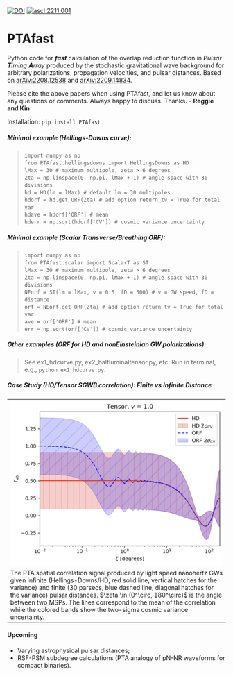 [![DOI](https://zenodo.org/badge/564638325.svg)](https://zenodo.org/badge/latestdoi/564638325) <a href="https://ascl.net/2211.001"><img src="https://img.shields.io/badge/ascl-2211.001-blue.svg?colorB=262255" alt="ascl:2211.001" /></a>
# PTAfast

Python code for ***fast*** calculation of the overlap reduction function in ***P**ulsar **T**iming **A**rray* produced by the stochastic gravitational wave background for arbitrary polarizations, propagation velocities, and pulsar distances. Based on [arXiv:2208.12538](https://arxiv.org/abs/2208.12538) and [arXiv:2209.14834](https://arxiv.org/abs/2209.14834).

Please cite the above papers when using PTAfast, and let us know about any questions or comments. Always happy to discuss. Thanks. - **Reggie and Kin**

Installation: `pip install PTAfast`

##### *Minimal example* (Hellings-Downs curve): <br />
> `import numpy as np` <br />
`from PTAfast.hellingsdowns import HellingsDowns as HD` <br />
`lMax = 30 # maximum multipole, zeta > 6 degrees` <br />
`Zta = np.linspace(0, np.pi, lMax + 1) # angle space with 30 divisions` <br />
`hd = HD(lm = lMax) # default lm = 30 multipoles` <br />
`hdorf = hd.get_ORF(Zta) # add option return_tv = True for total var` <br />
`hdave = hdorf['ORF'] # mean` <br />
`hderr = np.sqrt(hdorf['CV']) # cosmic variance uncertainty`

##### *Minimal example* (Scalar Transverse/Breathing ORF): <br />
> `import numpy as np` <br />
`from PTAfast.scalar import ScalarT as ST` <br />
`lMax = 30 # maximum multipole, zeta > 6 degrees` <br />
`Zta = np.linspace(0, np.pi, lMax + 1) # angle space with 30 divisions` <br />
`NEorf = ST(lm = lMax, v = 0.5, fD = 500) # v = GW speed, fD = distance` <br />
`orf = NEorf.get_ORF(Zta) # add option return_tv = True for total var` <br />
`ave = orf['ORF'] # mean` <br />
`err = np.sqrt(orf['CV']) # cosmic variance uncertainty`

##### *Other examples* (ORF for HD and nonEinsteinian GW polarizations): <br />
> See ex1_hdcurve.py, ex2_halfluminaltensor.py, etc. Run in terminal, e.g., `python ex1_hdcurve.py`.

##### *Case Study* (HD/Tensor SGWB correlation): Finite vs Infinite Distance

<table class="image" align="center" width="40%">
<tr><td><img src="https://github.com/reggiebernardo/PTAfast/blob/1a21a2e20e0f0e12e9d3102e6184a53a7d2e727e/hdlowangle.png"></td></tr>
<tr><td class="caption">The PTA spatial correlation signal produced by light speed nanohertz GWs given infinite (Hellings-Downs/HD, red solid line, vertical hatches for the variance) and finite (30 parsecs, blue dashed line, diagonal hatches for the variance) pulsar distances. $\zeta \in (0^\circ, 180^\circ)$ is the angle between two MSPs. The lines correspond to the mean of the correlation while the colored bands show the two-sigma cosmic variance uncertainty.</td></tr>
</table>

#### Upcoming
- Varying astrophysical pulsar distances; <br />
- RSF-PSM subdegree calculations (PTA analogy of pN-NR waveforms for compact binaries).
